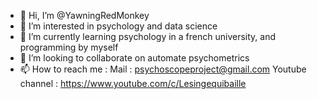 - 👋 Hi, I’m @YawningRedMonkey
- 👀 I’m interested in psychology and data science
- 🌱 I’m currently learning psychology in a french university, and programming by myself
- 💞️ I’m looking to collaborate on automate psychometrics
- 📫 How to reach me :
 Mail : psychoscopeproject@gmail.com
 Youtube channel : https://www.youtube.com/c/Lesingequibaille

<!---
YawningRedMonkey/YawningRedMonkey is a ✨ special ✨ repository because its `README.md` (this file) appears on your GitHub profile.
You can click the Preview link to take a look at your changes.
--->
